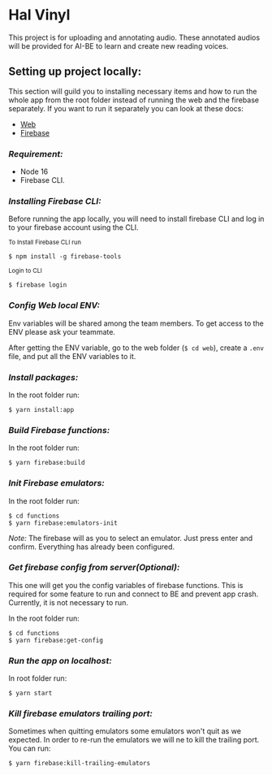 # **Hal Vinyl**

This project is for uploading and annotating audio. These annotated audios will be provided for AI-BE to learn and create new reading voices.

## **Setting up project locally:**

This section will guild you to installing necessary items and how to run the whole app from the root folder instead of running the web and the firebase separately.
If you want to run it separately you can look at these docs:

- [Web](/web/README.md)
- [Firebase](/functions/README.md)

### **_Requirement:_**

- Node 16
- Firebase CLI.

### **_Installing Firebase CLI:_**

Before running the app locally, you will need to install firebase CLI and log in to your firebase account using the CLI.

<sup>To Install Firebase CLI run

```
$ npm install -g firebase-tools
```

</sup>

<sup>Login to CLI

```
$ firebase login
```

</sup>

### **_Config Web local ENV:_**

Env variables will be shared among the team members. To get access to the ENV please ask your teammate.

After getting the ENV variable, go to the web folder (`$ cd web`), create a `.env` file, and put all the ENV variables to it.

### **_Install packages:_**

In the root folder run:

```
$ yarn install:app
```

### **_Build Firebase functions:_**

In the root folder run:

```
$ yarn firebase:build
```

### **_Init Firebase emulators:_**

In the root folder run:

```
$ cd functions
$ yarn firebase:emulators-init
```

_Note:_ The firebase will as you to select an emulator. Just press enter and confirm. Everything has already been configured.

### **_Get firebase config from server(Optional):_**

This one will get you the config variables of firebase functions. This is required for some feature to run and connect to BE and prevent app crash. Currently, it is not necessary to run.

In the root folder run:

```
$ cd functions
$ yarn firebase:get-config
```

### **_Run the app on localhost:_**

In root folder run:

```
$ yarn start
```

### **_Kill firebase emulators trailing port:_**

Sometimes when quitting emulators some emulators won't quit as we expected. In order to re-run the emulators we will ne to kill the trailing port. You can run:

```
$ yarn firebase:kill-trailing-emulators
```
